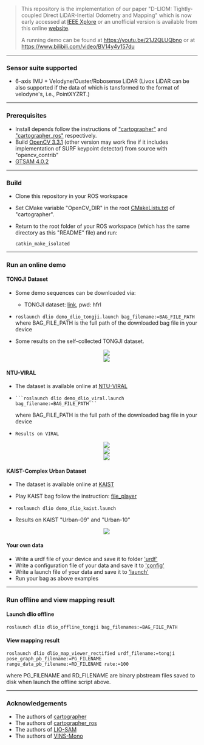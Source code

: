 > This repository is the implementation of our paper "D-LIOM: Tightly-coupled Direct LiDAR-Inertial Odometry and Mapping" which is now early accessed at [IEEE Xplore](https://ieeexplore.ieee.org/document/9760190) or an unofficial version is available from this online [website](http://cslinzhang.gitee.io/home/files/D-LIOM.pdf). 
>
> A running demo can be found at https://youtu.be/21J2QLUQbno or at https://www.bilibili.com/video/BV14y4y157du
---
### Sensor suite supported
- 6-axis IMU + Velodyne/Ouster/Robosense LiDAR (Livox LiDAR can be also supported if the data of which is tansformed to the format of velodyne's, i.e., PointXYZRT.)
---
### Prerequisites
- Install depends follow the instructions of ["cartographer"](https://google-cartographer.readthedocs.io/en/latest/index.html) and ["cartographer_ros"](https://google-cartographer-ros.readthedocs.io/en/latest/compilation.html) respectively. 
- Build [OpenCV 3.3.1](https://opencv.org/releases/page/2/) (other version may work fine if it includes implementation of SURF keypoint detector) from source with "opencv_contrib"
- [GTSAM 4.0.2](https://github.com/borglab/gtsam/tree/4.0.2)
---
### Build
- Clone this repository in your ROS workspace

- Set CMake variable "OpenCV_DIR" in the root [CMakeLists.txt](src/cartographer/CMakeLists.txt) of "cartographer". 

- Return to the root folder of your ROS workspace (which has the same directory as this "README" file) and run:

      catkin_make_isolated
---
### Run an online demo
#### TONGJI Dataset
- Some demo sequences can be downloaded via: 

  - TONGJI dataset: [link](https://pan.baidu.com/s/12Y6CErygofwPf9f8FrNLqA), pwd: hfrl

- ```roslaunch dlio demo_dlio_tongji.launch bag_filename:=BAG_FILE_PATH```
  where BAG_FILE_PATH is the full path of the downloaded bag file in your device

- Some results on the self-collected TONGJI dataset.

  <div align="center">
      <img src="img/rot.png">  
  </div>

  <div align="center">
      <img src="img/hc.png">  
  </div>
#### NTU-VIRAL

- The dataset is available online at [NTU-VIRAL](https://ntu-aris.github.io/ntu_viral_dataset/)

-     ```roslaunch dlio demo_dlio_viral.launch bag_filename:=BAG_FILE_PATH```
  where BAG_FILE_PATH is the full path of the downloaded bag file in your device
  
-     Results on VIRAL
  
  <div align="center">
      <img src="img/ntu_eee.png">  
  </div>
  
  <div align="center">
      <img src="img/ntu_nya.png">  
  </div>
  
  <div align="center">
      <img src="img/ntu_sbs.png">  
  </div>
  
  
  
  
#### KAIST-Complex Urban Dataset
- The dataset is available online at [KAIST](https://irap.kaist.ac.kr/dataset/)

- Play KAIST bag follow the instruction: [file_player](https://irap.kaist.ac.kr/dataset/development.html)

- ```roslaunch dlio demo_dlio_kaist.launch```

- Results on KAIST "Urban-09" and "Urban-10"

  <div align="center">
      <img src="img/kaist.png">  
  </div>
#### Your own data
- Write a urdf file of your device and save it to folder ['urdf'](src/dlio/urdf)
- Write a configuration file of your data and save it to ['config'](src/dlio/config)
- Write a launch file of your data and save it to ['launch'](src/dlio/launch)
- Run your bag as above examples
---
### Run offline and view mapping result
#### Launch dlio offline
    roslaunch dlio dlio_offline_tongji bag_filenames:=BAG_FILE_PATH
#### View mapping result
    roslaunch dlio dlio_map_viewer_rectified urdf_filename:=tongji pose_graph_pb_filename:=PG_FILENAME range_data_pb_filename:=RD_FILENAME rate:=100
  where PG_FILENAME and RD_FILENAME are binary pbstream files saved to disk when launch the offline script above.

---
### Acknowledgements
- The authors of [cartographer](https://github.com/cartographer-project/cartographer)
- The authors of [cartographer_ros](https://github.com/cartographer-project/cartographer_ros)
- The authors of [LIO-SAM](https://github.com/TixiaoShan/LIO-SAM)
- The authors of [VINS-Mono](https://github.com/HKUST-Aerial-Robotics/VINS-Mono)


